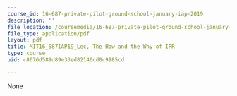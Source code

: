 ```yaml
---
course_id: 16-687-private-pilot-ground-school-january-iap-2019
description: ''
file_location: /coursemedia/16-687-private-pilot-ground-school-january-iap-2019/c8676d589d89e33ed82146cd0c9985cd_MIT16_687IAP19_LecIFR.pdf
file_type: application/pdf
layout: pdf
title: MIT16_687IAP19_Lec, The How and the Why of IFR
type: course
uid: c8676d589d89e33ed82146cd0c9985cd

---
```

None